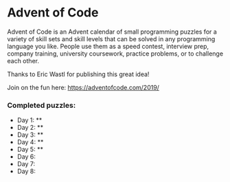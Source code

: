 # Advent of Code
Advent of Code is an Advent calendar of small programming puzzles for a variety of skill sets and skill levels that can be solved in any programming language you like. People use them as a speed contest, interview prep, company training, university coursework, practice problems, or to challenge each other.

Thanks to Eric Wastl for publishing this great idea!

Join on the fun here: https://adventofcode.com/2019/

### Completed puzzles:
- Day 1: **
- Day 2: **
- Day 3: **
- Day 4: **
- Day 5: **
- Day 6: 
- Day 7: 
- Day 8:
